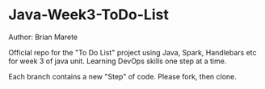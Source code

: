 # Java-Week3-ToDo-List

Author: Brian Marete

Official repo for the "To Do List" project using Java, Spark, Handlebars etc for week 3 of java unit.
Learning DevOps skills one step at a time.

Each branch contains a new "Step" of code. Please fork, then clone.
